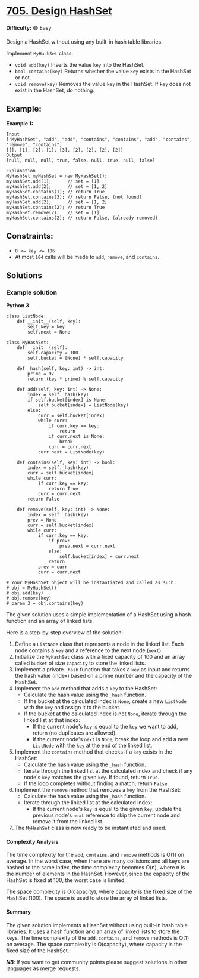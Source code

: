 # [705. Design HashSet](https://leetcode.com/problems/design-hashset/)

**Difficulty:** :green_circle: Easy

Design a HashSet without using any built-in hash table libraries.

Implement `MyHashSet` class:

- `void add(key)` Inserts the value `key` into the HashSet.
- `bool contains(key)` Returns whether the value `key` exists in the HashSet or not.
- `void remove(key)` Removes the value `key` in the HashSet. If `key` does not exist in the HashSet, do nothing.

## Example:

**Example 1:**

```
Input
["MyHashSet", "add", "add", "contains", "contains", "add", "contains", "remove", "contains"]
[[], [1], [2], [1], [3], [2], [2], [2], [2]]
Output
[null, null, null, true, false, null, true, null, false]

Explanation
MyHashSet myHashSet = new MyHashSet();
myHashSet.add(1);      // set = [1]
myHashSet.add(2);      // set = [1, 2]
myHashSet.contains(1); // return True
myHashSet.contains(3); // return False, (not found)
myHashSet.add(2);      // set = [1, 2]
myHashSet.contains(2); // return True
myHashSet.remove(2);   // set = [1]
myHashSet.contains(2); // return False, (already removed)
```

## Constraints:

- `0 <= key <= 106`
- At most `104` calls will be made to `add`, `remove`, and `contains`.

## Solutions

### Example solution 

**Python 3**

```python3
class ListNode:
    def __init__(self, key):
        self.key = key
        self.next = None

class MyHashSet:
    def __init__(self):
        self.capacity = 100
        self.bucket = [None] * self.capacity

    def _hash(self, key: int) -> int:
        prime = 97
        return (key * prime) % self.capacity

    def add(self, key: int) -> None:
        index = self._hash(key)
        if self.bucket[index] is None:
            self.bucket[index] = ListNode(key)
        else:
            curr = self.bucket[index]
            while curr:
                if curr.key == key:
                    return
                if curr.next is None:
                    break
                curr = curr.next
            curr.next = ListNode(key)

    def contains(self, key: int) -> bool:
        index = self._hash(key)
        curr = self.bucket[index]
        while curr:
            if curr.key == key:
                return True
            curr = curr.next
        return False

    def remove(self, key: int) -> None:
        index = self._hash(key)
        prev = None
        curr = self.bucket[index]
        while curr:
            if curr.key == key:
                if prev:
                    prev.next = curr.next
                else:
                    self.bucket[index] = curr.next
                return
            prev = curr
            curr = curr.next

# Your MyHashSet object will be instantiated and called as such:
# obj = MyHashSet()
# obj.add(key)
# obj.remove(key)
# param_3 = obj.contains(key)
```

The given solution uses a simple implementation of a HashSet using a hash function and an array of linked lists.

Here is a step-by-step overview of the solution:

1. Define a `ListNode` class that represents a node in the linked list. Each node contains a `key` and a reference to the next node (`next`).
2. Initialize the `MyHashSet` class with a fixed capacity of 100 and an array called `bucket` of size `capacity` to store the linked lists.
3. Implement a private `_hash` function that takes a `key` as input and returns the hash value (index) based on a prime number and the capacity of the HashSet.
4. Implement the `add` method that adds a `key` to the HashSet:
   - Calculate the hash value using the `_hash` function.
   - If the bucket at the calculated index is `None`, create a new `ListNode` with the `key` and assign it to the bucket.
   - If the bucket at the calculated index is not `None`, iterate through the linked list at that index:
     - If the current node's `key` is equal to the `key` we want to add, return (no duplicates are allowed).
     - If the current node's `next` is `None`, break the loop and add a new `ListNode` with the `key` at the end of the linked list.
5. Implement the `contains` method that checks if a `key` exists in the HashSet:
   - Calculate the hash value using the `_hash` function.
   - Iterate through the linked list at the calculated index and check if any node's `key` matches the given `key`. If found, return `True`.
   - If the loop completes without finding a match, return `False`.
6. Implement the `remove` method that removes a `key` from the HashSet:
   - Calculate the hash value using the `_hash` function.
   - Iterate through the linked list at the calculated index:
     - If the current node's `key` is equal to the given `key`, update the previous node's `next` reference to skip the current node and remove it from the linked list.
7. The `MyHashSet` class is now ready to be instantiated and used.

#### Complexity Analysis

The time complexity for the `add`, `contains`, and `remove` methods is O(1) on average. In the worst case, when there are many collisions and all keys are hashed to the same index, the time complexity becomes O(n), where n is the number of elements in the HashSet. However, since the capacity of the HashSet is fixed at 100, the worst case is limited.

The space complexity is O(capacity), where capacity is the fixed size of the HashSet (100). The space is used to store the array of linked lists.

#### Summary

The given solution implements a HashSet without using built-in hash table libraries. It uses a hash function and an array of linked lists to store the keys. The time complexity of the `add`, `contains`, and `remove` methods is O(1) on average. The space complexity is O(capacity), where capacity is the fixed size of the HashSet.

***NB***: If you want to get community points please suggest solutions in other languages as merge requests.
